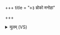 +++
title = "०३ म्रोको मनोहा"

+++
<details><summary>मूलम् (VS)</summary>

म्रो॒को म॑नो॒हाख॒नो नि॑र्दा॒ह आ॑त्म॒दूषि॑स्तनू॒दूषिः॑ ॥
</details>